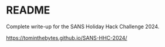# README

Complete write-up for the SANS Holiday Hack Challenge 2024.

https://tominthebytes.github.io/SANS-HHC-2024/
